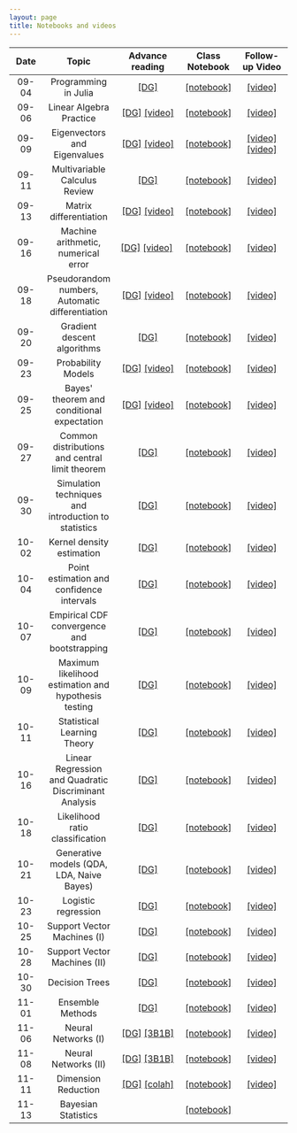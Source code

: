 ```yaml
---
layout: page
title: Notebooks and videos
---
```


<table>
  <thead>
    <tr>
      <th style="text-align: center; width:80px">Date</th>
      <th style="text-align: center">Topic</th>
      <th style="text-align: center; width:125px">Advance reading</th>
      <th style="text-align: center">Class Notebook</th>
      <th style="text-align: center; width:150px">Follow-up Video</th>
    </tr>
  </thead>
  <tbody>
    <tr>
      <td style="text-align: center">09-04</td>
      <td style="text-align: center">Programming in Julia</td>
      <td style="text-align: center"><a href="https://mathigon.org/course/programming-in-julia">[DG]</a></td>
      <td style="text-align: center"><a href="https://nbviewer.jupyter.org/github/data1010/problem-sets/blob/master/09-04/data1010-09-04.ipynb">[notebook]</a></td>
      <td style="text-align: center"><a href="https://youtu.be/nfVHIY_IMF0">[video]</a></td>
    </tr>
    <tr>
      <td style="text-align: center">09-06</td>
      <td style="text-align: center">Linear Algebra Practice</td>
      <td style="text-align: center"><a href="https://mathigon.org/course/linear-algebra">[DG]</a>&nbsp;<a href="https://www.youtube.com/watch?v=pz0WmaOU9Xg">[video]</a></td>
      <td style="text-align: center"><a href="https://nbviewer.jupyter.org/github/data1010/problem-sets/blob/master/09-06/data1010-09-06.ipynb">[notebook]</a></td>
      <td style="text-align: center"><a href="https://youtu.be/Dm7ebJmrBl0">[video]</a></td>
    </tr>
    <tr>
      <td style="text-align: center">09-09</td>
      <td style="text-align: center">Eigenvectors and Eigenvalues</td>
      <td style="text-align: center"><a href="https://mathigon.org/course/linear-algebra/eigenanalysis">[DG]</a>&nbsp;<a href="https://www.youtube.com/watch?v=EMpJ_8hM94c">[video]</a></td>
      <td style="text-align: center"><a href="https://nbviewer.jupyter.org/github/data1010/problem-sets/blob/master/09-09/data1010-09-09.ipynb">[notebook]</a></td>
      <td style="text-align: center"><a href="https://youtu.be/nhK8-CZw0bM">[video]</a> <a href="https://youtu.be/hNWP2HgqKZc">[video]</a></td>
    </tr>
    <tr>
      <td style="text-align: center">09-11</td>
      <td style="text-align: center">Multivariable Calculus Review</td>
      <td style="text-align: center"><a href="https://mathigon.org/course/multivariable-calculus">[DG]</a></td>
      <td style="text-align: center"><a href="https://nbviewer.jupyter.org/github/data1010/problem-sets/blob/master/09-11/data1010-09-11.ipynb">[notebook]</a></td>
      <td style="text-align: center"><a href="https://youtu.be/EycEXezPLKo">[video]</a></td>
    </tr>
    <tr>
      <td style="text-align: center">09-13</td>
      <td style="text-align: center">Matrix differentiation</td>
      <td style="text-align: center"><a href="https://mathigon.org/course/multivariable-calculus">[DG]</a>&nbsp;<a href="https://www.youtube.com/watch?v=E9xBvB0wxWI">[video]</a></td>
      <td style="text-align: center"><a href="https://nbviewer.jupyter.org/github/data1010/problem-sets/blob/master/09-13/data1010-09-13.ipynb">[notebook]</a></td>
      <td style="text-align: center"><a href="https://youtu.be/T8w4BHUCiRo">[video]</a></td>
    </tr>
    <tr>
      <td style="text-align: center">09-16</td>
      <td style="text-align: center">Machine arithmetic, numerical error</td>
      <td style="text-align: center"><a href="https://mathigon.org/course/numerical-computing">[DG]</a>&nbsp;<a href="https://www.youtube.com/watch?v=OLSASJ3b24c">[video]</a>&nbsp;<a href="https://www.youtube.com/watch?v=BJZrpi4vZWg"></a></td>
      <td style="text-align: center"><a href="https://nbviewer.jupyter.org/github/data1010/problem-sets/blob/master/09-16/data1010-09-16.ipynb">[notebook]</a></td>
      <td style="text-align: center"><a href="https://youtu.be/4MJOxroHo-E">[video]</a></td>
    </tr>
    <tr>
      <td style="text-align: center">09-18</td>
      <td style="text-align: center">Pseudorandom numbers, Automatic differentiation</td>
      <td style="text-align: center"><a href="https://mathigon.org/course/numerical-computing/pseudorandom-number-generation">[DG]</a>&nbsp;<a href="https://www.youtube.com/watch?v=qM9EmmUtX_c">[video]</a></td>
      <td style="text-align: center"><a href="https://nbviewer.jupyter.org/github/data1010/problem-sets/blob/master/09-18/data1010-09-18.ipynb">[notebook]</a></td>
      <td style="text-align: center"><a href="https://youtu.be/lQVRwkTQPvM">[video]</a></td>
    </tr>
    <tr>
      <td style="text-align: center">09-20</td>
      <td style="text-align: center">Gradient descent algorithms</td>
      <td style="text-align: center"><a href="https://mathigon.org/course/numerical-computing/optimization">[DG]</a></td>
      <td style="text-align: center"><a href="https://nbviewer.jupyter.org/github/data1010/problem-sets/blob/master/09-20/data1010-09-20.ipynb">[notebook]</a></td>
      <td style="text-align: center"><a href="https://youtu.be/amKu-YPYhto">[video]</a></td>
    </tr>
    <tr>
      <td style="text-align: center">09-23</td>
      <td style="text-align: center">Probability Models</td>
      <td style="text-align: center"><a href="https://mathigon.org/course/intro-probability/">[DG]</a>&nbsp;<a href="https://www.youtube.com/watch?v=zEwXXE4fWRc">[video]</a></td>
      <td style="text-align: center"><a href="https://nbviewer.jupyter.org/github/data1010/problem-sets/blob/master/09-23/data1010-09-23.ipynb">[notebook]</a></td>
      <td style="text-align: center"><a href="https://youtu.be/WJYjJK79AdY">[video]</a></td>
    </tr>
    <tr>
      <td style="text-align: center">09-25</td>
      <td style="text-align: center">Bayes' theorem and conditional expectation</td>
      <td style="text-align: center"><a href="https://mathigon.org/course/intro-probability/conditional-probability">[DG]</a>&nbsp;<a href="https://www.youtube.com/watch?v=JGeTcRfKgBo">[video]</a></td>
      <td style="text-align: center"><a href="https://nbviewer.jupyter.org/github/data1010/problem-sets/blob/master/09-25/data1010-09-25.ipynb">[notebook]</a></td>
      <td style="text-align: center"><a href="https://youtu.be/gyBcaND7jQE">[video]</a></td>
    </tr>
    <tr>
      <td style="text-align: center">09-27</td>
      <td style="text-align: center">Common distributions and central limit theorem</td>
      <td style="text-align: center"><a href="https://mathigon.org/course/intro-probability/central-limit-theorem">[DG]</a></td>
      <td style="text-align: center"><a href="https://nbviewer.jupyter.org/github/data1010/problem-sets/blob/master/09-27/data1010-09-27.ipynb">[notebook]</a></td>
      <td style="text-align: center"><a href="https://youtu.be/xbeVRmuSjiU">[video]</a></td>
    </tr>
    <tr>
      <td style="text-align: center">09-30</td>
      <td style="text-align: center">Simulation techniques and introduction to statistics</td>
      <td style="text-align: center"><a href="https://mathigon.org/course/intro-statistics">[DG]</a></td>
      <td style="text-align: center"><a href="https://nbviewer.jupyter.org/github/data1010/problem-sets/blob/master/09-30/data1010-09-30.ipynb">[notebook]</a></td>
      <td style="text-align: center"><a href="https://youtu.be/cWYfxhVPBP8">[video]</a></td>
    </tr>
    <tr>
      <td style="text-align: center">10-02</td>
      <td style="text-align: center">Kernel density estimation</td>
      <td style="text-align: center"><a href="https://mathigon.org/course/intro-statistics/estimating-joint-densities">[DG]</a></td>
      <td style="text-align: center"><a href="https://nbviewer.jupyter.org/github/data1010/problem-sets/blob/master/10-02/data1010-10-02.ipynb">[notebook]</a></td>
      <td style="text-align: center"><a href="https://youtu.be/jl3crfKP4QU">[video]</a></td>
    </tr>
    <tr>
      <td style="text-align: center">10-04</td>
      <td style="text-align: center">Point estimation and confidence intervals</td>
      <td style="text-align: center"><a href="https://mathigon.org/course/intro-statistics/point-estimation">[DG]</a></td>
      <td style="text-align: center"><a href="https://nbviewer.jupyter.org/github/data1010/problem-sets/blob/master/10-04/data1010-10-04.ipynb">[notebook]</a></td>
      <td style="text-align: center"><a href="https://youtu.be/G-B67j0-JD0">[video]</a></td>
    </tr>
    <tr>
      <td style="text-align: center">10-07</td>
      <td style="text-align: center">Empirical CDF convergence and bootstrapping</td>
      <td style="text-align: center"><a href="https://mathigon.org/course/intro-statistics/empirical-cdf-convergence">[DG]</a></td>
      <td style="text-align: center"><a href="https://nbviewer.jupyter.org/github/data1010/problem-sets/blob/master/10-07/data1010-10-07.ipynb">[notebook]</a></td>
      <td style="text-align: center"><a href="https://youtu.be/icBDr-Be42k">[video]</a></td>
    </tr>
    <tr>
      <td style="text-align: center">10-09</td>
      <td style="text-align: center">Maximum likelihood estimation and hypothesis testing</td>
      <td style="text-align: center"><a href="https://mathigon.org/course/intro-statistics/maximum-likelihood-estimation">[DG]</a></td>
      <td style="text-align: center"><a href="https://nbviewer.jupyter.org/github/data1010/problem-sets/blob/master/10-09/data1010-10-09.ipynb">[notebook]</a></td>
      <td style="text-align: center"><a href="https://youtu.be/-2DdcG5Bg2s">[video]</a></td>
    </tr>
    <tr>
      <td style="text-align: center">10-11</td>
      <td style="text-align: center">Statistical Learning Theory</td>
      <td style="text-align: center"><a href="https://mathigon.org/course/machine-learning/introduction">[DG]</a></td>
      <td style="text-align: center"><a href="https://nbviewer.jupyter.org/github/data1010/problem-sets/blob/master/10-11/data1010-10-11.ipynb">[notebook]</a></td>
      <td style="text-align: center"><a href="https://youtu.be/1B7Nq2Gk_9I">[video]</a></td>
    </tr>
    <tr>
      <td style="text-align: center">10-16</td>
      <td style="text-align: center">Linear Regression and Quadratic Discriminant Analysis</td>
      <td style="text-align: center"><a href="https://mathigon.org/course/machine-learning/introduction">[DG]</a></td>
      <td style="text-align: center"><a href="https://nbviewer.jupyter.org/github/data1010/problem-sets/blob/master/10-16/data1010-10-16.ipynb">[notebook]</a></td>
      <td style="text-align: center"><a href="https://youtu.be/W_oQma0YwZw">[video]</a></td>
    </tr>
    <tr>
      <td style="text-align: center">10-18</td>
      <td style="text-align: center">Likelihood ratio classification</td>
      <td style="text-align: center"><a href="https://mathigon.org/course/machine-learning/likelihood-ratio-classification">[DG]</a></td>
      <td style="text-align: center"><a href="https://nbviewer.jupyter.org/github/data1010/problem-sets/blob/master/10-18/data1010-10-18.ipynb">[notebook]</a></td>
      <td style="text-align: center"><a href="https://youtu.be/NbHE_hokUTE">[video]</a></td>
    </tr>
    <tr>
      <td style="text-align: center">10-21</td>
      <td style="text-align: center">Generative models (QDA, LDA, Naive Bayes)</td>
      <td style="text-align: center"><a href="https://mathigon.org/course/machine-learning/generative-models">[DG]</a></td>
      <td style="text-align: center"><a href="https://nbviewer.jupyter.org/github/data1010/problem-sets/blob/master/10-21/data1010-10-21.ipynb">[notebook]</a></td>
      <td style="text-align: center"><a href="https://youtu.be/4Tu_BjVTams">[video]</a></td>
    </tr>
    <tr>
      <td style="text-align: center">10-23</td>
      <td style="text-align: center">Logistic regression</td>
      <td style="text-align: center"><a href="https://mathigon.org/course/machine-learning/logistic-regression">[DG]</a></td>
      <td style="text-align: center"><a href="https://nbviewer.jupyter.org/github/data1010/problem-sets/blob/master/10-23/data1010-10-23.ipynb">[notebook]</a></td>
      <td style="text-align: center"><a href="https://youtu.be/7ntOcsIDdQE">[video]</a></td>
    </tr>
    <tr>
      <td style="text-align: center">10-25</td>
      <td style="text-align: center">Support Vector Machines (I)</td>
      <td style="text-align: center"><a href="https://mathigon.org/course/machine-learning/support-vector-machines">[DG]</a></td>
      <td style="text-align: center"><a href="https://nbviewer.jupyter.org/github/data1010/problem-sets/blob/master/10-25/data1010-10-25.ipynb">[notebook]</a></td>
      <td style="text-align: center"><a href="https://youtu.be/gug-qRUOkv0">[video]</a></td>
    </tr>
    <tr>
      <td style="text-align: center">10-28</td>
      <td style="text-align: center">Support Vector Machines (II)</td>
      <td style="text-align: center"><a href="https://mathigon.org/course/machine-learning/support-vector-machines">[DG]</a></td>
      <td style="text-align: center"><a href="https://nbviewer.jupyter.org/github/data1010/problem-sets/blob/master/10-28/data1010-10-28.ipynb">[notebook]</a></td>
      <td style="text-align: center"><a href="https://youtu.be/agD8dXfiKBA">[video]</a></td>
    </tr>
    <tr>
      <td style="text-align: center">10-30</td>
      <td style="text-align: center">Decision Trees</td>
      <td style="text-align: center"><a href="https://mathigon.org/course/machine-learning/decision-trees">[DG]</a></td>
      <td style="text-align: center"><a href="https://nbviewer.jupyter.org/github/data1010/problem-sets/blob/master/10-30/data1010-10-30.ipynb">[notebook]</a></td>
      <td style="text-align: center"><a href="https://youtu.be/w2GUac_GM04">[video]</a></td>
    </tr>
    <tr>
      <td style="text-align: center">11-01</td>
      <td style="text-align: center">Ensemble Methods</td>
      <td style="text-align: center"><a href="https://mathigon.org/course/machine-learning/ensemble-methods">[DG]</a></td>
      <td style="text-align: center"><a href="https://nbviewer.jupyter.org/github/data1010/problem-sets/blob/master/11-01/data1010-11-01.ipynb">[notebook]</a></td>
      <td style="text-align: center"><a href="https://youtu.be/vQvhcYIUp_Y">[video]</a></td>
    </tr>
    <tr>
      <td style="text-align: center">11-06</td>
      <td style="text-align: center">Neural Networks (I)</td>
      <td style="text-align: center"><a href="https://mathigon.org/course/machine-learning/neural-networks">[DG]</a>&nbsp;<a href="https://youtu.be/aircAruvnKk">[3B1B]</a></td>
      <td style="text-align: center"><a href="https://nbviewer.jupyter.org/github/data1010/problem-sets/blob/master/11-06/data1010-11-06.ipynb">[notebook]</a></td>
      <td style="text-align: center"><a href="https://youtu.be/Z1I8mCHR7ys">[video]</a></td>
    </tr>
    <tr>
      <td style="text-align: center">11-08</td>
      <td style="text-align: center">Neural Networks (II)</td>
      <td style="text-align: center"><a href="https://mathigon.org/course/machine-learning/neural-networks">[DG]</a>&nbsp;<a href="https://youtu.be/IHZwWFHWa-w">[3B1B]</a></td>
      <td style="text-align: center"><a href="https://nbviewer.jupyter.org/github/data1010/problem-sets/blob/master/11-08/data1010-11-08.ipynb">[notebook]</a></td>
      <td style="text-align: center"><a href="https://youtu.be/Duh9OLys5gk">[video]</a></td>
    </tr>
    <tr>
      <td style="text-align: center">11-11</td>
      <td style="text-align: center">Dimension Reduction</td>
      <td style="text-align: center"><a href="https://mathigon.org/course/machine-learning/dimension-reduction">[DG]</a>&nbsp;<a href="https://colah.github.io/posts/2014-10-Visualizing-MNIST/">[colah]</a></td>
      <td style="text-align: center"><a href="https://nbviewer.jupyter.org/github/data1010/problem-sets/blob/master/11-11/data1010-11-11.ipynb">[notebook]</a></td>
      <td style="text-align: center"><a href="https://youtu.be/F53AF7QWBdY">[video]</a></td>
    </tr>
    <tr>
      <td style="text-align: center">11-13</td>
      <td style="text-align: center">Bayesian Statistics</td>
      <td style="text-align: center"><a href="https://mathigon.org/course/bayesian-inference-and-graphical-models/introduction"></a></td>
      <td style="text-align: center"><a href="https://nbviewer.jupyter.org/github/data1010/problem-sets/blob/master/11-13/data1010-11-13.ipynb">[notebook]</a></td>
      <td style="text-align: center"><a href=""></a></td>
    </tr>
  </tbody>
</table>